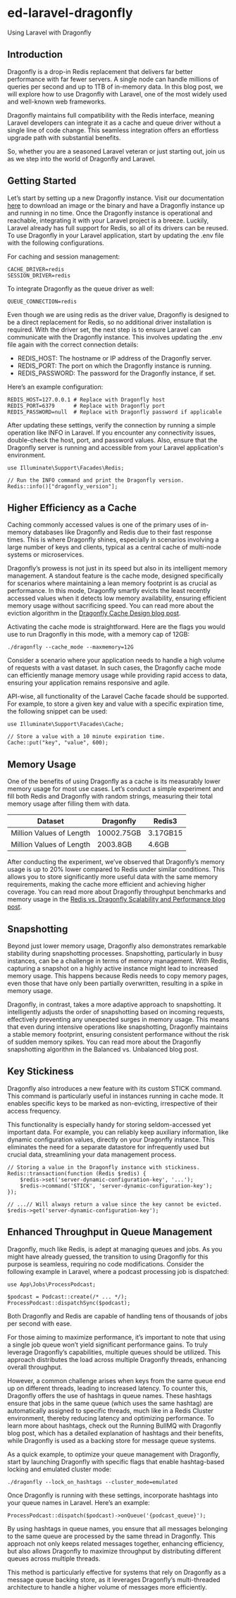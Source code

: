 # ed-laravel-dragonfly
Using Laravel with Dragonfly

## Introduction

Dragonfly is a drop-in Redis replacement that delivers far better performance with far fewer servers. A single node can handle millions of queries per second and up to 1TB of in-memory data. In this blog post, we will explore how to use Dragonfly with Laravel, one of the most widely used and well-known web frameworks.

Dragonfly maintains full compatibility with the Redis interface, meaning Laravel developers can integrate it as a cache and queue driver without a single line of code change. This seamless integration offers an effortless upgrade path with substantial benefits.

So, whether you are a seasoned Laravel veteran or just starting out, join us as we step into the world of Dragonfly and Laravel.


## Getting Started

Let’s start by setting up a new Dragonfly instance. Visit our documentation [here](https://www.dragonflydb.io/docs/getting-started) to download an image or the binary and have a Dragonfly instance up and running in no time. Once the Dragonfly instance is operational and reachable, integrating it with your Laravel project is a breeze. Luckily, Laravel already has full support for Redis, so all of its drivers can be reused. To use Dragonfly in your Laravel application, start by updating the .env file with the following configurations.

For caching and session management:

```
CACHE_DRIVER=redis
SESSION_DRIVER=redis
```

To integrate Dragonfly as the queue driver as well:

```
QUEUE_CONNECTION=redis
```

Even though we are using redis as the driver value, Dragonfly is designed to be a direct replacement for Redis, so no additional driver installation is required. With the driver set, the next step is to ensure Laravel can communicate with the Dragonfly instance. This involves updating the .env file again with the correct connection details:

- REDIS_HOST: The hostname or IP address of the Dragonfly server.
- REDIS_PORT: The port on which the Dragonfly instance is running.
- REDIS_PASSWORD: The password for the Dragonfly instance, if set.

Here’s an example configuration:

```
REDIS_HOST=127.0.0.1 # Replace with Dragonfly host
REDIS_PORT=6379      # Replace with Dragonfly port
REDIS_PASSWORD=null  # Replace with Dragonfly password if applicable
```

After updating these settings, verify the connection by running a simple operation like INFO in Laravel. If you encounter any connectivity issues, double-check the host, port, and password values. Also, ensure that the Dragonfly server is running and accessible from your Laravel application's environment.

```
use Illuminate\Support\Facades\Redis;

// Run the INFO command and print the Dragonfly version.
Redis::info()["dragonfly_version"];
```

## Higher Efficiency as a Cache

Caching commonly accessed values is one of the primary uses of in-memory databases like Dragonfly and Redis due to their fast response times. This is where Dragonfly shines, especially in scenarios involving a large number of keys and clients, typical as a central cache of multi-node systems or microservices.

Dragonfly’s prowess is not just in its speed but also in its intelligent memory management. A standout feature is the cache mode, designed specifically for scenarios where maintaining a lean memory footprint is as crucial as performance. In this mode, Dragonfly smartly evicts the least recently accessed values when it detects low memory availability, ensuring efficient memory usage without sacrificing speed. You can read more about the eviction algorithm in the [Dragonfly Cache Design blog post](https://www.dragonflydb.io/blog/dragonfly-cache-design).

Activating the cache mode is straightforward. Here are the flags you would use to run Dragonfly in this mode, with a memory cap of 12GB:

```
./dragonfly --cache_mode --maxmemory=12G
```

Consider a scenario where your application needs to handle a high volume of requests with a vast dataset. In such cases, the Dragonfly cache mode can efficiently manage memory usage while providing rapid access to data, ensuring your application remains responsive and agile.

API-wise, all functionality of the Laravel Cache facade should be supported. For example, to store a given key and value with a specific expiration time, the following snippet can be used:

```
use Illuminate\Support\Facades\Cache;

// Store a value with a 10 minute expiration time.
Cache::put("key", "value", 600);
```

## Memory Usage

One of the benefits of using Dragonfly as a cache is its measurably lower memory usage for most use cases. Let’s conduct a simple experiment and fill both Redis and Dragonfly with random strings, measuring their total memory usage after filling them with data.

 | Dataset | Dragonfly | Redis3 | 
 |---------|-----------|--------|
 | Million Values of Length | 10002.75GB | 3.17GB15 | 
 | Million Values of Length | 2003.8GB | 4.6GB |

After conducting the experiment, we’ve observed that Dragonfly’s memory usage is up to 20% lower compared to Redis under similar conditions. This allows you to store significantly more useful data with the same memory requirements, making the cache more efficient and achieving higher coverage. You can read more about Dragonfly throughput benchmarks and memory usage in the [Redis vs. Dragonfly Scalability and Performance blog post](https://www.dragonflydb.io/blog/scaling-performance-redis-vs-dragonfly).

## Snapshotting

Beyond just lower memory usage, Dragonfly also demonstrates remarkable stability during snapshotting processes. Snapshotting, particularly in busy instances, can be a challenge in terms of memory management. With Redis, capturing a snapshot on a highly active instance might lead to increased memory usage. This happens because Redis needs to copy memory pages, even those that have only been partially overwritten, resulting in a spike in memory usage.

Dragonfly, in contrast, takes a more adaptive approach to snapshotting. It intelligently adjusts the order of snapshotting based on incoming requests, effectively preventing any unexpected surges in memory usage. This means that even during intensive operations like snapshotting, Dragonfly maintains a stable memory footprint, ensuring consistent performance without the risk of sudden memory spikes. You can read more about the Dragonfly snapshotting algorithm in the Balanced vs. Unbalanced blog post.

## Key Stickiness

Dragonfly also introduces a new feature with its custom STICK command. This command is particularly useful in instances running in cache mode. It enables specific keys to be marked as non-evicting, irrespective of their access frequency.

This functionality is especially handy for storing seldom-accessed yet important data. For example, you can reliably keep auxiliary information, like dynamic configuration values, directly on your Dragonfly instance. This eliminates the need for a separate datastore for infrequently used but crucial data, streamlining your data management process.

```
// Storing a value in the Dragonfly instance with stickiness.
Redis::transaction(function (Redis $redis) {
    $redis->set('server-dynamic-configuration-key', '...');
    $redis->command('STICK', 'server-dynamic-configuration-key');
});

// ...// Will always return a value since the key cannot be evicted.
$redis->get('server-dynamic-configuration-key');
```

## Enhanced Throughput in Queue Management

Dragonfly, much like Redis, is adept at managing queues and jobs. As you might have already guessed, the transition to using Dragonfly for this purpose is seamless, requiring no code modifications. Consider the following example in Laravel, where a podcast processing job is dispatched:

```
use App\Jobs\ProcessPodcast;

$podcast = Podcast::create(/* ... */);
ProcessPodcast::dispatchSync($podcast);
```

Both Dragonfly and Redis are capable of handling tens of thousands of jobs per second with ease.

For those aiming to maximize performance, it’s important to note that using a single job queue won’t yield significant performance gains. To truly leverage Dragonfly’s capabilities, multiple queues should be utilized. This approach distributes the load across multiple Dragonfly threads, enhancing overall throughput.

However, a common challenge arises when keys from the same queue end up on different threads, leading to increased latency. To counter this, Dragonfly offers the use of hashtags in queue names. These hashtags ensure that jobs in the same queue (which uses the same hashtag) are automatically assigned to specific threads, much like in a Redis Cluster environment, thereby reducing latency and optimizing performance. To learn more about hashtags, check out the Running BullMQ with Dragonfly blog post, which has a detailed explanation of hashtags and their benefits, while Dragonfly is used as a backing store for message queue systems.

As a quick example, to optimize your queue management with Dragonfly, start by launching Dragonfly with specific flags that enable hashtag-based locking and emulated cluster mode:

```
./dragonfly --lock_on_hashtags --cluster_mode=emulated
```

Once Dragonfly is running with these settings, incorporate hashtags into your queue names in Laravel. Here’s an example:

```
ProcessPodcast::dispatch($podcast)->onQueue('{podcast_queue}');
```

By using hashtags in queue names, you ensure that all messages belonging to the same queue are processed by the same thread in Dragonfly. This approach not only keeps related messages together, enhancing efficiency, but also allows Dragonfly to maximize throughput by distributing different queues across multiple threads.

This method is particularly effective for systems that rely on Dragonfly as a message queue backing store, as it leverages Dragonfly’s multi-threaded architecture to handle a higher volume of messages more efficiently.
